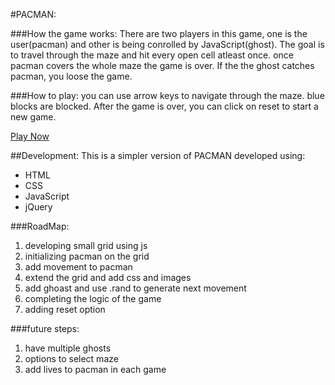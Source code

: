 #PACMAN:

###How the game works:
There are two players in this game, one is the user(pacman) and other is being conrolled by JavaScript(ghost). The goal is to travel through the maze and hit every open cell atleast once. once pacman covers the whole maze the game is over. If the the ghost catches pacman, you loose the game. 

###How to play:
you can use arrow keys to navigate through the maze. blue blocks are blocked.
After the game is over, you can click on reset to start a new game.


[Play Now](https://sherri010.github.io/Off-the-grid/)



##Development:
This is a simpler version of PACMAN developed using:
 - HTML
 - CSS
 - JavaScript
 - jQuery









###RoadMap:
1. developing small grid using js
2. initializing pacman on the grid
3. add movement to pacman
4. extend the grid and add css and images
5. add ghoast and use .rand to generate next movement
6. completing the logic of the game 
7. adding reset option



###future steps:
1. have multiple ghosts
2. options to select maze 
3. add lives to pacman in each game